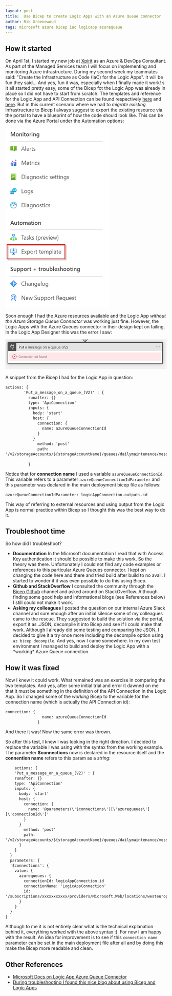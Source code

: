 ```yaml
---
layout: post
title:  Use Bicep to create Logic Apps with an Azure Queue connector
author: Rik Groenewoud
tags: microsoft azure bicep iac logicapp azurequeue
---
```

## How it started 
On April 1st, I started my new job at [Xpirit](https://www.xpirit.com) as an Azure & DevOps Consultant. As part of the Managed Services team I will focus on implementing and monitoring Azure infrastructure. 
During my second week my teammates said: "Create the Infrastructure as Code (IaC) for the Logic Apps". It will be fun they said...
And yes, fun it was, especially when I finally made it work! 
s
It all started pretty easy, some of the Bicep fot the Logic App was already in place so I did not have to start from scratch. The templates and reference for the Logic App and API Connection can be found respectively [here](https://docs.microsoft.com/en-us/azure/templates/microsoft.logic/workflows?tabs=bicep) and [here](https://docs.microsoft.com/en-us/azure/templates/microsoft.web/connections?tabs=bicep). But in this current scenario where we had to *migrate existing* infrastructure to Bicep I always suggest to export the existing resource via the portal to have a blueprint of how the code should look like. This can be done via the Azure Portal under the Automation options:

![Portal](/images/blog-1.2.png)

Soon enough I had the Azure resources available and the Logic App *without the Azure Storage Queue Connector* was working just fine. However, the Logic Apps with the Azure Queues connector in their design kept on failing. In the Logic App Designer this was the error I saw: 

![Error](/images/blog-1.1.png)

A snippet from the Bicep I had for the Logic App in question: 

```Bicep
actions: {
        'Put_a_message_on_a_queue_(V2)' : {
          runafter: {}
          type: 'ApiConnection'
          inputs: {
            body: 'start'
            host: {
              connection: {
                name: azureQueueConnectionId
              }
            }
              method: 'post'
              path: '/v2/storageAccounts/${storageAccountName}/queues/dailymaintenance/messages'
            
          }
```

Notice that for **connection name** I used a variable <code>azureQueueConnectionId</code>. This variable refers to a parameter <code>azureQueueConnectionIdParameter</code> and this parameter was declared in the main deployment bicep file as follows: 
```Bicep
azureQueueConnectionIdParameter: logicAppConnection.outputs.id 
```
This way of referring to external resources and using output from the Logic App is normal practice within Bicep so I thought this was the best way to do it.

## Troubleshoot time
So how did I troubleshoot?

<ul>
  <li><strong>Documentation</strong> In the Microsoft documentation I read that with Access Key authentication it should be possible to make this work. So the theory was there. Unfortunately I could not find any code examples or references to this particular Azure Queues connector. I kept on changing the code here and there and tried build after build to no avail. I started to wonder if it was even possible to do this using Bicep. 
  </li>
  <li><strong>Github and StackOverflow</strong> I consulted the community through the <a href="https://github.com/Azure/bicep" target="_blank">Bicep Github</a> channel and asked around on StackOverflow. Although finding some good help and informational blogs (see References below) I still could not make it work.
  </li>
  <li><strong>Asking my colleagues</strong> I posted the question on our internal Azure Slack channel and sure enough after an initial silence some of my colleagues came to the rescue. They suggested to build the solution via the portal, export it as .JSON, decompile it into Bicep and see if I could make that work. 
  Although I already did some testing and comparing the JSON, I decided to give it a try once more including the decompile option using <code>az bicep decompile</code>.
  And yes, now I came somewhere. In my own test environment I managed to build and deploy the Logic App with a *working* Azure Queue connection. 
  </li>
</ul>

## How it was fixed
Now I knew it could work. What remained was an exercise in comparing the two templates. And yes, after some initial trial and error it dawned on me that it must be something in the definition of the API Connection in the Logic App. So I changed some of the *working* Bicep to the variable for the connection name (which is actually the API Connection id): 

```Bicep
connection: {
                name: azureQueueConnectionId
              }
```

And there it was! Now the same error was thrown.

So after this test, I knew I was looking in the right direction. I decided to replace the variable I was using with the syntax from the working example.  
The parameter **$connections**  now is declared in the resource itself and the **connention name** refers to this param as a *string*:

```Bicep
    actions: {
    'Put_a_message_on_a_queue_(V2)' : {
    runafter: {}
    type: 'ApiConnection'
    inputs: {
      body: 'start'
      host: {
        connection: {
          name: '@parameters(\'$connections\')[\'azurequeues\'][\'connectionId\']'
        }
      }
        method: 'post'
        path: '/v2/storageAccounts/${storageAccountName}/queues/dailymaintenance/messages'
      }
    }
  }
  parameters: {
  '$connections': {
    value: {
      azurequeues: {
        connectionId: logicAppConnection.id
        connectionName: 'LogicAppConnection'
        id: '/subscriptions/xxxxxxxxxxx/providers/Microsoft.Web/locations/westeurope/managedApis/azurequeues'
      }
    }
  }
}
```
Although to me it is not entirely clear what is the technical explanation behind it, everything worked with the above syntax :). For now I am happy with the result. An idea for improvement is to see if this <code>connection name</code> parameter can be set in the main deployment file after all and by doing this make the Bicep more readable and clean.
## Other References
- [Microsoft Docs on Logic App Azure Queue Connector](https://docs.microsoft.com/en-us/connectors/azurequeues/)
- [During troubleshooting I found this nice blog about using Bicep and Logic Apps](https://checinski.cloud/azure-logic-app-blob-storage-connection-bicep/>)


<script src="https://giscus.app/client.js"
        data-repo="RikGr/cloudwoud"
        data-repo-id="R_kgDOHLlC9w"
        data-category="Announcements"
        data-category-id="DIC_kwDOHLlC984CO_2O"
        data-mapping="pathname"
        data-reactions-enabled="0"
        data-emit-metadata="0"
        data-input-position="bottom"
        data-theme="light"
        data-lang="en"
        crossorigin="anonymous"
        async>
</script>
